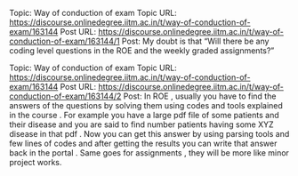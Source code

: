 Topic: Way of conduction of exam
Topic URL: https://discourse.onlinedegree.iitm.ac.in/t/way-of-conduction-of-exam/163144
Post URL: https://discourse.onlinedegree.iitm.ac.in/t/way-of-conduction-of-exam/163144/1
Post:  My doubt is that “Will there be any coding level questions in the ROE and the weekly graded assignments?” 

Topic: Way of conduction of exam
Topic URL: https://discourse.onlinedegree.iitm.ac.in/t/way-of-conduction-of-exam/163144
Post URL: https://discourse.onlinedegree.iitm.ac.in/t/way-of-conduction-of-exam/163144/2
Post:  In ROE , usually you have to find the answers of the questions by solving them using codes and tools explained in the course . 
 For example you have a large pdf file of some patients and their disease and you are said to find number patients having some XYZ disease in that pdf . Now you can get this answer by using parsing tools and few lines of codes and after getting the results you can write that answer back in the portal . 
 Same goes for assignments , they will be more like minor project works. 
